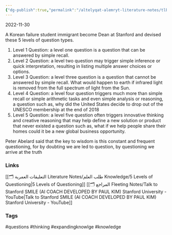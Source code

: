 ```yaml
---
{"dg-publish":true,"permalink":"/altelyqat-alemryt-literature-notes/tlb-alelm-knowledge/5-levels-of-questioning/"}
---
```


2022-11-30

A Korean failure student immigrant become Dean at Stanford and devised these 5 levels of question types.

1) Level 1 Question: a level one question is a question that can be answered by simple recall.
2) Level 2 Question: a level two question may trigger simple inference or quick interpretation, resulting in listing multiple answer choices or options.
3) Level 3 Question: a level three question is a question that cannot be answered by simple recall. What would happen to earth if infrared light is removed from the full spectrum of light from the Sun.
4) Level 4 Question: a level four question triggers much more than simple recall or simple arithmetic tasks and even simple analysis or reasoning, a question such as, why did the United States decide to drop out of the UNESCO membership at the end of 2018
5) Level 5 Question: a level five question often triggers innovative thinking and creative reasoning that may help define a new solution or product that never existed a question such as, what if we help people share their homes could it be a new global business opportunity.

Peter Abelard said that the key to wisdom is this constant and frequent questioning, for by doubting we are led to question, by questioning we arrive at the truth


### Links 
[[🗂️ التعليقات العمرية Literature Notes/طلب العلم Knowledge/5 Levels of Questioning\|5 Levels of Questioning]]
[[🗂️ المراجع Fleeting Notes/Talk to Stanford SMILE (AI COACH DEVELOPED BY PAUL KIM) Stanford University - YouTube\|Talk to Stanford SMILE (AI COACH DEVELOPED BY PAUL KIM) Stanford University - YouTube]]

### Tags
#questions #thinking #expandingknowlge #knowledge 

